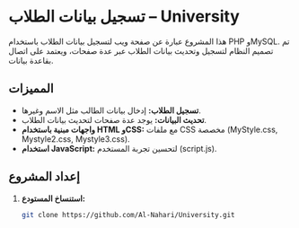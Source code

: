 #  تسجيل بيانات الطلاب – University

هذا المشروع عبارة عن صفحة ويب لتسجيل بيانات الطلاب باستخدام PHP وMySQL. تم تصميم النظام لتسجيل وتحديث بيانات الطلاب عبر عدة صفحات، ويعتمد على اتصال بقاعدة بيانات.

## المميزات

- **تسجيل الطلاب:** إدخال بيانات الطالب مثل الاسم وغيرها.
- **تحديث البيانات:** يوجد عدة صفحات لتحديث بيانات الطلاب.
- **واجهات مبنية باستخدام HTML وCSS:** مع ملفات CSS مخصصة (MyStyle.css, Mystyle2.css, Mystyle3.css).
- **استخدام JavaScript:** لتحسين تجربة المستخدم (script.js).

## إعداد المشروع

1. **استنساخ المستودع:**
   ```bash
   git clone https://github.com/Al-Nahari/University.git
